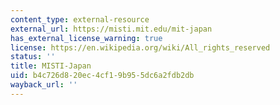 ```yaml
---
content_type: external-resource
external_url: https://misti.mit.edu/mit-japan
has_external_license_warning: true
license: https://en.wikipedia.org/wiki/All_rights_reserved
status: ''
title: MISTI-Japan
uid: b4c726d8-20ec-4cf1-9b95-5dc6a2fdb2db
wayback_url: ''
---
```

